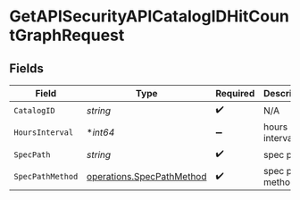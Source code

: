 # GetAPISecurityAPICatalogIDHitCountGraphRequest


## Fields

| Field                                                                         | Type                                                                          | Required                                                                      | Description                                                                   |
| ----------------------------------------------------------------------------- | ----------------------------------------------------------------------------- | ----------------------------------------------------------------------------- | ----------------------------------------------------------------------------- |
| `CatalogID`                                                                   | *string*                                                                      | :heavy_check_mark:                                                            | N/A                                                                           |
| `HoursInterval`                                                               | **int64*                                                                      | :heavy_minus_sign:                                                            | hours interval                                                                |
| `SpecPath`                                                                    | *string*                                                                      | :heavy_check_mark:                                                            | spec path                                                                     |
| `SpecPathMethod`                                                              | [operations.SpecPathMethod](../../../pkg/models/operations/specpathmethod.md) | :heavy_check_mark:                                                            | spec path method                                                              |